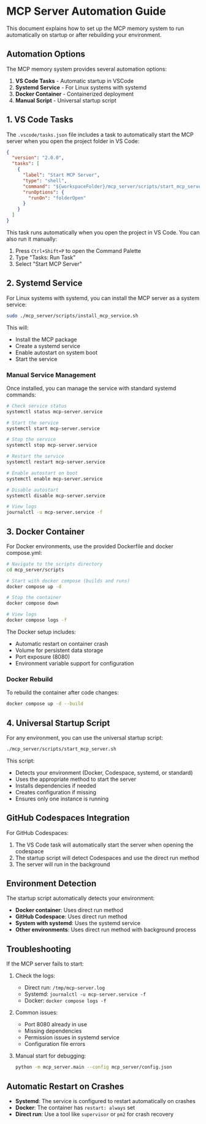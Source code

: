 # MCP Server Automation Guide

This document explains how to set up the MCP memory system to run automatically on startup or after rebuilding your environment.

## Automation Options

The MCP memory system provides several automation options:

1. **VS Code Tasks** - Automatic startup in VSCode
2. **Systemd Service** - For Linux systems with systemd
3. **Docker Container** - Containerized deployment
4. **Manual Script** - Universal startup script

## 1. VS Code Tasks

The `.vscode/tasks.json` file includes a task to automatically start the MCP server when you open the project folder in VS Code:

```json
{
  "version": "2.0.0",
  "tasks": [
    {
      "label": "Start MCP Server",
      "type": "shell",
      "command": "${workspaceFolder}/mcp_server/scripts/start_mcp_server.sh",
      "runOptions": {
        "runOn": "folderOpen"
      }
    }
  ]
}
```

This task runs automatically when you open the project in VS Code. You can also run it manually:

1. Press `Ctrl+Shift+P` to open the Command Palette
2. Type "Tasks: Run Task"
3. Select "Start MCP Server"

## 2. Systemd Service

For Linux systems with systemd, you can install the MCP server as a system service:

```bash
sudo ./mcp_server/scripts/install_mcp_service.sh
```

This will:

- Install the MCP package
- Create a systemd service
- Enable autostart on system boot
- Start the service

### Manual Service Management

Once installed, you can manage the service with standard systemd commands:

```bash
# Check service status
systemctl status mcp-server.service

# Start the service
systemctl start mcp-server.service

# Stop the service
systemctl stop mcp-server.service

# Restart the service
systemctl restart mcp-server.service

# Enable autostart on boot
systemctl enable mcp-server.service

# Disable autostart
systemctl disable mcp-server.service

# View logs
journalctl -u mcp-server.service -f
```

## 3. Docker Container

For Docker environments, use the provided Dockerfile and docker compose.yml:

```bash
# Navigate to the scripts directory
cd mcp_server/scripts

# Start with docker compose (builds and runs)
docker compose up -d

# Stop the container
docker compose down

# View logs
docker compose logs -f
```

The Docker setup includes:

- Automatic restart on container crash
- Volume for persistent data storage
- Port exposure (8080)
- Environment variable support for configuration

### Docker Rebuild

To rebuild the container after code changes:

```bash
docker compose up -d --build
```

## 4. Universal Startup Script

For any environment, you can use the universal startup script:

```bash
./mcp_server/scripts/start_mcp_server.sh
```

This script:

- Detects your environment (Docker, Codespace, systemd, or standard)
- Uses the appropriate method to start the server
- Installs dependencies if needed
- Creates configuration if missing
- Ensures only one instance is running

## GitHub Codespaces Integration

For GitHub Codespaces:

1. The VS Code task will automatically start the server when opening the codespace
2. The startup script will detect Codespaces and use the direct run method
3. The server will run in the background

## Environment Detection

The startup script automatically detects your environment:

- **Docker container**: Uses direct run method
- **GitHub Codespace**: Uses direct run method
- **System with systemd**: Uses the systemd service
- **Other environments**: Uses direct run method with background process

## Troubleshooting

If the MCP server fails to start:

1. Check the logs:

   - Direct run: `/tmp/mcp-server.log`
   - Systemd: `journalctl -u mcp-server.service -f`
   - Docker: `docker compose logs -f`

2. Common issues:

   - Port 8080 already in use
   - Missing dependencies
   - Permission issues in systemd service
   - Configuration file errors

3. Manual start for debugging:
   ```bash
   python -m mcp_server.main --config mcp_server/config.json
   ```

## Automatic Restart on Crashes

- **Systemd**: The service is configured to restart automatically on crashes
- **Docker**: The container has `restart: always` set
- **Direct run**: Use a tool like `supervisor` or `pm2` for crash recovery
